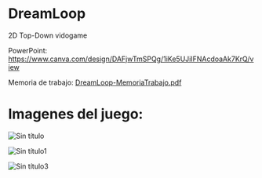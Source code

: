 # DreamLoop
 2D Top-Down vidogame
 
 PowerPoint: https://www.canva.com/design/DAFjwTmSPQg/1iKe5UJiIFNAcdoaAk7KrQ/view
 
 Memoria de trabajo: [DreamLoop-MemoriaTrabajo.pdf](https://github.com/Berto-e/DreamLoop/files/11564245/DreamLoop-MemoriaTrabajo.pdf)



# Imagenes del juego: 
 
![Sin título](https://github.com/Berto-e/DreamLoop/assets/65825564/1594d7a5-a8e1-477b-b5d3-5901764ae825)

![Sin título1](https://github.com/Berto-e/DreamLoop/assets/65825564/6f9609ca-30e5-4c06-8bcc-95950e7d0708)

![Sin título3](https://github.com/Berto-e/DreamLoop/assets/65825564/615b18e6-b7d9-42cc-a58a-3eed747e2452)
